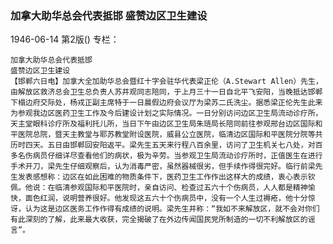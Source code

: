 ### 加拿大助华总会代表抵邯  盛赞边区卫生建设

1946-06-14
第2版()
专栏：

    加拿大助华总会代表抵邯
    盛赞边区卫生建设
    【邯郸六日电】加拿大全加助华总会暨红十字会驻华代表梁正伦（A.Stewart Allen）先生，由解放区救济总会卫生总负责人苏井观同志陪同，于上月三十一日自北平飞安阳，当晚抵达邯郸下榻边府交际处，杨戎正副主席特于一日晨假边府会议厅为梁苏二氏洗尘。据悉梁正伦先生此来为参观我边区医药卫生工作及今后建设计划之实际情况。一日分别访问边区卫生局流动诊疗所，天主堂眼科诊疗所及福利托儿所，当日下午由边区卫生局朱琏局长陪同前往参观邢台边区国际和平医院总院，暨天主教堂与耶苏教堂附设医院，威县公立医院，临清边区国际和平医院分院等共历时四天。五日由邯郸回安阳返平。梁先生五天来行程八百余里，访问了卫生机关七八处，对百多名伤病员仔细详尽查看他们的病状，极为辛劳。当参观卫生局流动诊疗所时，正值医生在进行手术开刀，梁先生仔细观察后，认为消毒严密，虽然器械很劣，但手续作得很完好。临行前梁先生发表感想称：边区在如此困难的物质条件下，医药卫生工作作出这样大的成绩，衷心表示钦佩。他说：在临清参观国际和平医院时，亲自访问、检查过五六十个伤病员，人人都是精神愉快，面色红润，说明营养很好。他发现这五六十个伤病员中，没有一个人生过褥疮，他十分惊讶，认为这是边区医务工作作得有成绩的说明。梁先生并称：“我如不来解放区，就不会对你们有此深刻的了解，此来最大收获，完全揭破了在外边传闻国民党所制造的一切不利解放区的谣言”。
